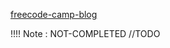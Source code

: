 [freecode-camp-blog](https://www.freecodecamp.org/news/learn-flexbox-build-5-layouts/)

!!!! Note : NOT-COMPLETED //TODO